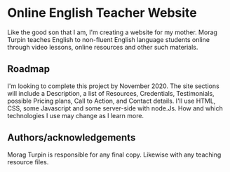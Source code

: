 # Online English Teacher Website
Like the good son that I am, I'm creating a website for my mother. Morag Turpin teaches English to 
non-fluent English language students online through video lessons, online resources and other such 
materials.

## Roadmap
I'm looking to complete this project by November 2020. The site sections will include a Description, 
a list of Resources, Credentials, Testimonials, possible Pricing plans, Call to Action, and Contact details.
I'll use HTML, CSS, some Javascript and some server-side with node.Js. How and which technologies I use may 
change as I learn more.

## Authors/acknowledgements
Morag Turpin is responsible for any final copy. Likewise with any teaching resource files.
